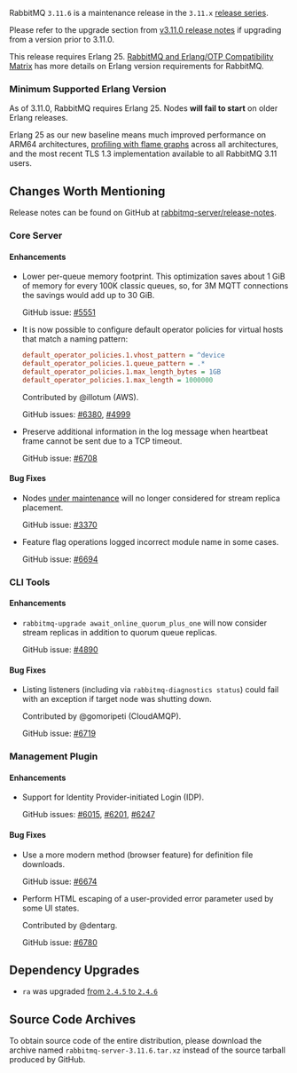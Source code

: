 RabbitMQ `3.11.6` is a maintenance release in the `3.11.x` [release series](https://www.rabbitmq.com/versions.html).

Please refer to the upgrade section from [v3.11.0 release notes](https://github.com/rabbitmq/rabbitmq-server/releases/tag/v3.11.0)
if upgrading from a version prior to 3.11.0.

This release requires Erlang 25.
[RabbitMQ and Erlang/OTP Compatibility Matrix](https://www.rabbitmq.com/which-erlang.html) has more details on
Erlang version requirements for RabbitMQ.


### Minimum Supported Erlang Version

As of 3.11.0, RabbitMQ requires Erlang 25. Nodes **will fail to start** on older Erlang releases.

Erlang 25 as our new baseline means much improved performance on ARM64 architectures, [profiling with flame graphs](https://blog.rabbitmq.com/posts/2022/05/flame-graphs/)
across all architectures, and the most recent TLS 1.3 implementation available to all RabbitMQ 3.11 users.


## Changes Worth Mentioning

Release notes can be found on GitHub at [rabbitmq-server/release-notes](https://github.com/rabbitmq/rabbitmq-server/tree/v3.11.x/release-notes).


### Core Server

#### Enhancements

 * Lower per-queue memory footprint. This optimization saves about 1 GiB of memory for
   every 100K classic queues, so, for 3M MQTT connections the savings would add up to 30 GiB.

   GitHub issue: [#5551](https://github.com/rabbitmq/rabbitmq-server/pull/5551)

 * It is now possible to configure default operator policies for virtual hosts
   that match a naming pattern:

   ``` ini
   default_operator_policies.1.vhost_pattern = ^device
   default_operator_policies.1.queue_pattern = .*
   default_operator_policies.1.max_length_bytes = 1GB
   default_operator_policies.1.max_length = 1000000
   ```

   Contributed by @illotum (AWS).

   GitHub issues: [#6380](https://github.com/rabbitmq/rabbitmq-server/issues/6380), [#4999](https://github.com/rabbitmq/rabbitmq-server/issues/4999)

 * Preserve additional information in the log message when heartbeat frame cannot
   be sent due to a TCP timeout.

   GitHub issue: [#6708](https://github.com/rabbitmq/rabbitmq-server/pull/6708)

#### Bug Fixes

 * Nodes [under maintenance](https://rabbitmq.com/upgrade.html#maintenance-mode) will no longer considered for stream replica placement.

   GitHub issue: [#3370](https://github.com/rabbitmq/rabbitmq-server/issues/3370)

 * Feature flag operations logged incorrect module name in some cases.

   GitHub issue: [#6694](https://github.com/rabbitmq/rabbitmq-server/pull/6694)


### CLI Tools

#### Enhancements

 * `rabbitmq-upgrade await_online_quorum_plus_one` will now consider stream replicas in addition to quorum queue replicas.

   GitHub issue: [#4890](https://github.com/rabbitmq/rabbitmq-server/issues/4890)

#### Bug Fixes

 * Listing listeners (including via `rabbitmq-diagnostics status`) could fail with an exception
   if target node was shutting down.

   Contributed by @gomoripeti (CloudAMQP).

   GitHub issue: [#6719](https://github.com/rabbitmq/rabbitmq-server/pull/6719)


### Management Plugin

#### Enhancements

 * Support for Identity Provider-initiated Login (IDP).

   GitHub issues: [#6015](https://github.com/rabbitmq/rabbitmq-server/pull/6015), [#6201](https://github.com/rabbitmq/rabbitmq-server/pull/6201),
   [#6247](https://github.com/rabbitmq/rabbitmq-server/pull/6247)

#### Bug Fixes

 * Use a more modern method (browser feature) for definition file downloads.

   GitHub issue: [#6674](https://github.com/rabbitmq/rabbitmq-server/pull/6674)

 * Perform HTML escaping of a user-provided error parameter used by some UI states.

   Contributed by @dentarg.

   GitHub issue: [#6780](https://github.com/rabbitmq/rabbitmq-server/pull/6780)


## Dependency Upgrades

 * `ra` was upgraded [from `2.4.5` to `2.4.6`](https://github.com/rabbitmq/ra/releases)


## Source Code Archives

To obtain source code of the entire distribution, please download the archive named `rabbitmq-server-3.11.6.tar.xz`
instead of the source tarball produced by GitHub.
